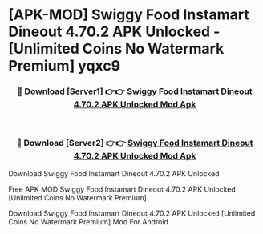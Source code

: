 # [APK-MOD] Swiggy  Food Instamart Dineout 4.70.2 APK Unlocked - [Unlimited Coins No Watermark Premium] yqxc9



<div align="center">
<h3>🔴 Download [Server1] 👉👉 <a href="https://momento.my/?title=Swiggy__Food_Instamart_Dineout_4.70.2_APK_Unlocked">Swiggy  Food Instamart Dineout 4.70.2 APK Unlocked Mod Apk</a></h3><br>

<h3>🔴 Download [Server2] 👉👉 <a href="https://momento.my/?title=Swiggy__Food_Instamart_Dineout_4.70.2_APK_Unlocked">Swiggy  Food Instamart Dineout 4.70.2 APK Unlocked Mod Apk</a></h3>
</div>



Download Swiggy  Food Instamart Dineout 4.70.2 APK Unlocked 

Free APK MOD Swiggy  Food Instamart Dineout 4.70.2 APK Unlocked [Unlimited Coins No Watermark Premium]

Download Swiggy  Food Instamart Dineout 4.70.2 APK Unlocked [Unlimited Coins No Watermark Premium] Mod For Android
